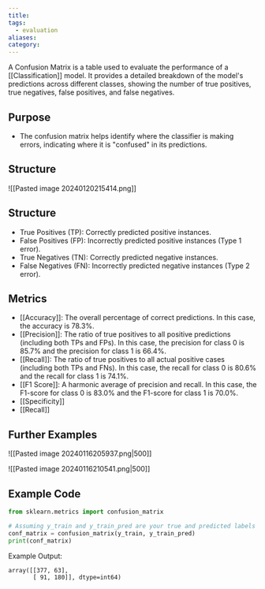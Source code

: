 ```yaml
---
title: 
tags:
  - evaluation
aliases: 
category:
---
```

A Confusion Matrix is a table used to evaluate the performance of a [[Classification]] model. It provides a detailed breakdown of the model's predictions across different classes, showing the number of true positives, true negatives, false positives, and false negatives.
## Purpose

- The confusion matrix helps identify where the classifier is making errors, indicating where it is "confused" in its predictions.
## Structure


![[Pasted image 20240120215414.png]]

## Structure

- True Positives (TP): Correctly predicted positive instances.
- False Positives (FP): Incorrectly predicted positive instances (Type 1 error).
- True Negatives (TN): Correctly predicted negative instances.
- False Negatives (FN): Incorrectly predicted negative instances (Type 2 error).

## Metrics

- [[Accuracy]]: The overall percentage of correct predictions. In this case, the accuracy is 78.3%.
- [[Precision]]: The ratio of true positives to all positive predictions (including both TPs and FPs). In this case, the precision for class 0 is 85.7% and the precision for class 1 is 66.4%.
- [[Recall]]: The ratio of true positives to all actual positive cases (including both TPs and FNs). In this case, the recall for class 0 is 80.6% and the recall for class 1 is 74.1%.
- [[F1 Score]]: A harmonic average of precision and recall. In this case, the F1-score for class 0 is 83.0% and the F1-score for class 1 is 70.0%.
- [[Specificity]]
- [[Recall]]

## Further Examples
![[Pasted image 20240116205937.png|500]]

![[Pasted image 20240116210541.png|500]]

## Example Code

```python
from sklearn.metrics import confusion_matrix

# Assuming y_train and y_train_pred are your true and predicted labels
conf_matrix = confusion_matrix(y_train, y_train_pred)
print(conf_matrix)
```

Example Output:

```
array([[377, 63],
       [ 91, 180]], dtype=int64)
```